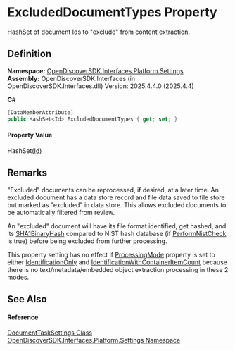 # ExcludedDocumentTypes Property


HashSet of document Ids to "exclude" from content extraction.



## Definition
**Namespace:** <a href="a4de3d25-b44d-10c7-9f7b-6e96e612f300">OpenDiscoverSDK.Interfaces.Platform.Settings</a>  
**Assembly:** OpenDiscoverSDK.Interfaces (in OpenDiscoverSDK.Interfaces.dll) Version: 2025.4.4.0 (2025.4.4)

**C#**
``` C#
[DataMemberAttribute]
public HashSet<Id> ExcludedDocumentTypes { get; set; }
```



#### Property Value
HashSet(<a href="6f1047fb-7367-c09c-5621-ae7632c8404b">Id</a>)

## Remarks

"Excluded" documents can be reprocessed, if desired, at a later time. An excluded document has a data store record and file data saved to file store but marked as "excluded" in data store. This allows excluded documents to be automatically filtered from review.

An "excluded" document will have its file format identified, get hashed, and its <a href="c9a576ae-b132-1356-9d30-abebe16ed30c">SHA1BinaryHash</a> compared to NIST hash database (if <a href="9a14d9e6-6d58-1163-4789-91d54fe0dded">PerformNistCheck</a> is true) before being excluded from further processing.

This property setting has no effect if <a href="a5afd366-66ae-bb39-ccae-591a981c2a7d">ProcessingMode</a> property is set to either <a href="a3c0aacd-f8c6-fb24-7c39-75da5098add5">IdentificationOnly</a> and <a href="a3c0aacd-f8c6-fb24-7c39-75da5098add5">IdentificationWithContainerItemCount</a> because there is no text/metadata/embedded object extraction processing in these 2 modes.


## See Also


#### Reference
<a href="15834f2e-5778-5912-a2cc-a92e9d2e78fb">DocumentTaskSettings Class</a>  
<a href="a4de3d25-b44d-10c7-9f7b-6e96e612f300">OpenDiscoverSDK.Interfaces.Platform.Settings Namespace</a>  
